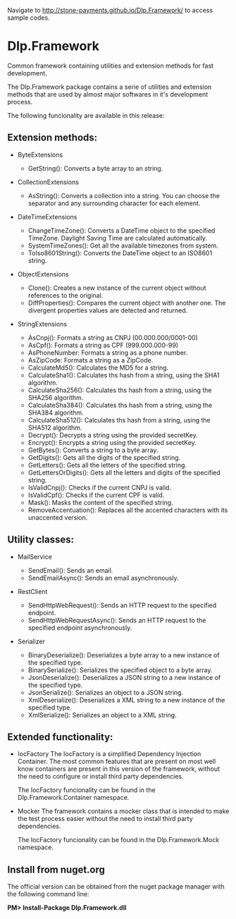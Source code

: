Navigate to http://stone-payments.github.io/Dlp.Framework/ to access sample codes.

# Dlp.Framework
Common framework containing utilities and extension methods for fast development.

The Dlp.Framework package contains a serie of utilities and extension methods that are used by almost major softwares in it's development process.

The following funcionality are available in this release:

## Extension methods:

  - ByteExtensions
    - GetString(): Converts a byte array to an string.
  
  - CollectionExtensions
    - AsString(): Converts a collection into a string. You can choose the separator and any surrounding character for each element.
  
  - DateTimeExtensions
    - ChangeTimeZone(): Converts a DateTime object to the specified TimeZone. Daylight Saving Time are calculated automatically.
    - SystemTimeZones(): Get all the available timezones from system.
    - ToIso8601String(): Converts the DateTime object to an ISO8601 string.
  
  - ObjectExtensions
    - Clone(): Creates a new instance of the current object without references to the original.
    - DiffProperties(): Compares the current object with another one. The divergent properties values are detected and returned.
  
  - StringExtensions
    - AsCnpj(): Formats a string as CNPJ (00.000.000/0001-00)
    - AsCpf(): Formats a string as CPF (999.000.000-99)
    - AsPhoneNumber: Formats a string as a phone number.
    - AsZipCode: Formats a string as a ZipCode.
    - CalculateMd5(): Calculates the MD5 for a string.
    - CalculateSha1(): Calculates ths hash from a string, using the SHA1 algorithm.
    - CalculateSha256(): Calculates ths hash from a string, using the SHA256 algorithm.
    - CalculateSha384(): Calculates ths hash from a string, using the SHA384 algorithm.
    - CalculateSha512(): Calculates ths hash from a string, using the SHA512 algorithm.
    - Decrypt(): Decrypts a string using the provided secretKey.
    - Encrypt(): Encrypts a string using the provided secretKey.
    - GetBytes(): Converts a string to a byte array.
    - GetDigits(): Gets all the digits of the specified string.
    - GetLetters(): Gets all the letters of the specified string.
    - GetLettersOrDigits(): Gets all the letters and digits of the specified string.
    - IsValidCnpj(): Checks if the current CNPJ is valid.
    - IsValidCpf(): Checks if the current CPF is valid.
    - Mask(): Masks the content of the specified string.
    - RemoveAccentuation(): Replaces all the accented characters with its unaccented version.

## Utility classes:

  - MailService
    - SendEmail(): Sends an email.
    - SendEmailAsync(): Sends an email asynchronously.

  - RestClient
    - SendHttpWebRequest(): Sends an HTTP request to the specified endpoint.
    - SendHttpWebRequestAsync(): Sends an HTTP request to the specified endpoint asynchronously.

  - Serializer
    - BinaryDeserialize(): Deserializes a byte array to a new instance of the specified type.
    - BinarySerialize(): Serializes the specified object to a byte array.
    - JsonDeserialize(): Deserializes a JSON string to a new instance of the specified type.
    - JsonSerialize(): Serializes an object to a JSON string.
    - XmlDeserialize(): Deserializes a XML string to a new instance of the specified type.
    - XmlSerialize(): Serializes an object to a XML string.

## Extended functionality:

  - IocFactory
    The IocFactory is a simplified Dependency Injection Container. The most common features that are present on most well know containers are present in this version of the framework, without the need to configure or install third party dependencies.
    
    The IocFactory funcionality can be found in the Dlp.Framework.Container namespace.
    
  - Mocker
    The framework contains a mocker class that is intended to make the test process easier without the need to install third party dependencies.
    
    The IocFactory funcionality can be found in the Dlp.Framework.Mock namespace.

## Install from nuget.org

The official version can be obtained from the nuget package manager with the following command line:

**PM> Install-Package Dlp.Framework.dll**
